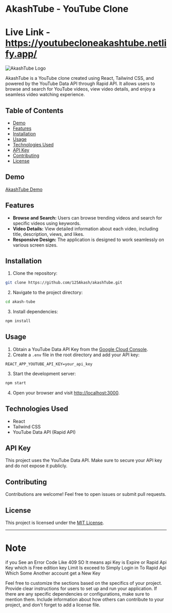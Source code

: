 # AkashTube - YouTube Clone


# Live Link -  https://youtubecloneakashtube.netlify.app/



![AkashTube Logo](url_to_your_logo.png)

AkashTube is a YouTube clone created using React, Tailwind CSS, and powered by the YouTube Data API through Rapid API. It allows users to browse and search for YouTube videos, view video details, and enjoy a seamless video watching experience.

## Table of Contents

- [Demo](#demo)
- [Features](#features)
- [Installation](#installation)
- [Usage](#usage)
- [Technologies Used](#technologies-used)
- [API Key](#api-key)
- [Contributing](#contributing)
- [License](#license)

## Demo

<imge src="https://github.com/125Akash/akashTube/blob/main/CropIMage.png" />
<imge src="https://github.com/125Akash/akashTube/blob/main/CroptImage2.png" />


[AkashTube Demo](url_to_live_demo)

## Features

- **Browse and Search:** Users can browse trending videos and search for specific videos using keywords.
- **Video Details:** View detailed information about each video, including title, description, views, and likes.
- **Responsive Design:** The application is designed to work seamlessly on various screen sizes.

## Installation

1. Clone the repository:

```bash
git clone https://github.com/125Akash/akashTube.git
```

2. Navigate to the project directory:

```bash
cd akash-tube
```

3. Install dependencies:

```bash
npm install
```

## Usage

1. Obtain a YouTube Data API Key from the [Google Cloud Console](https://console.cloud.google.com/).
2. Create a `.env` file in the root directory and add your API key:

```env
REACT_APP_YOUTUBE_API_KEY=your_api_key
```

3. Start the development server:

```bash
npm start
```

4. Open your browser and visit [http://localhost:3000](http://localhost:3000).

## Technologies Used

- React
- Tailwind CSS
- YouTube Data API (Rapid API)

## API Key

This project uses the YouTube Data API. Make sure to secure your API key and do not expose it publicly.

## Contributing

Contributions are welcome! Feel free to open issues or submit pull requests.

## License

This project is licensed under the [MIT License](LICENSE).

---

# Note 
   if you See an Error Code Like 409 SO It means api Key is Expire or Rapid Api Key which is Free edition key Limit Is exceed to Simply Login in To Rapid Api Which Some Another account get a New Key 

Feel free to customize the sections based on the specifics of your project. Provide clear instructions for users to set up and run your application. If there are any specific dependencies or configurations, make sure to mention them. Include information about how others can contribute to your project, and don't forget to add a license file.
